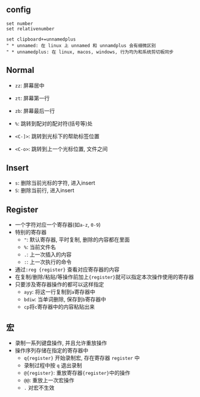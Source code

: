## config
```vim
set number
set relativenumber

set clipboard+=unnamedplus
" * unnamed: 在 linux 上 unnamed 和 unnamdplus 会有细微区别 
" * unnamedplus: 在 linux, macos, windows, 行为均为和系统剪切板同步

```
## Normal
* `zz`: 屏幕居中
* `zt`: 屏幕第一行
* `zb`: 屏幕最后一行

* `%`: 跳转到配对的配对符(括号等)处

* `<C-]>`: 跳转到光标下的帮助标签位置
* `<C-o>`: 跳转到上一个光标位置, 文件之间
## Insert
* `s`: 删除当前光标的字符, 进入insert
* `S`: 删除当前行, 进入insert
## Register
* 一个字符对应一个寄存器(如`a-z`, `0-9`)
* 特别的寄存器
    * `"`: 默认寄存器, 平时复制, 删除的内容都在里面
    * `%`: 当前文件名
    * `.`: 上一次插入的内容
    * `:`: 上一次执行的命令
* 通过`:reg {register}` 查看对应寄存器的内容
* 在复制/删除/粘贴/等操作前加上`{register}`就可以指定本次操作使用的寄存器
* 只要涉及寄存器操作的都可以这样指定
    * `ayy`: 将这一行复制到`a`寄存器中
    * `bdiw`: 当单词删除, 保存到`b`寄存器中
    * `cp`将`c`寄存器中的内容粘贴出来
## 宏
* 录制一系列键盘操作, 并且允许重放操作
* 操作序列存储在指定的寄存器中
    * `q{register}` 开始录制宏, 存在寄存器 `register` 中
    * 录制过程中按 `q` 退出录制
    * `@{register}`: 重放寄存器`{register}`中的操作
    * `@@`: 重放上一次宏操作
    * `.` 对宏不生效
